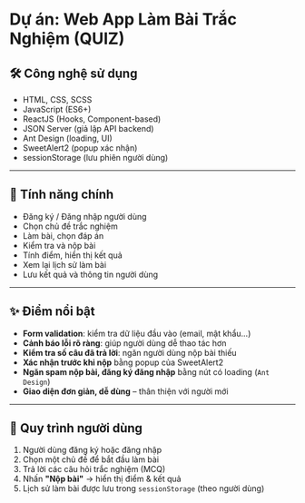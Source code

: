 # Dự án: Web App Làm Bài Trắc Nghiệm (QUIZ)

## 🛠 Công nghệ sử dụng
- HTML, CSS, SCSS
- JavaScript (ES6+)
- ReactJS (Hooks, Component-based)
- JSON Server (giả lập API backend)
- Ant Design (loading, UI)
- SweetAlert2 (popup xác nhận)
- sessionStorage (lưu phiên người dùng)

---

## 🚀 Tính năng chính

- Đăng ký / Đăng nhập người dùng
- Chọn chủ đề trắc nghiệm
- Làm bài, chọn đáp án
- Kiểm tra và nộp bài
- Tính điểm, hiển thị kết quả
- Xem lại lịch sử làm bài
- Lưu kết quả và thông tin người dùng

---

## ✨ Điểm nổi bật

- **Form validation**: kiểm tra dữ liệu đầu vào (email, mật khẩu...)
- **Cảnh báo lỗi rõ ràng**: giúp người dùng dễ thao tác hơn
- **Kiểm tra số câu đã trả lời**: ngăn người dùng nộp bài thiếu
- **Xác nhận trước khi nộp** bằng popup của SweetAlert2
- **Ngăn spam nộp bài, đăng ký đăng nhập** bằng nút có loading (`Ant Design`)
- **Giao diện đơn giản, dễ dùng** – thân thiện với người mới

---

## 🧠 Quy trình người dùng

1. Người dùng đăng ký hoặc đăng nhập
2. Chọn một chủ đề để bắt đầu làm bài
3. Trả lời các câu hỏi trắc nghiệm (MCQ)
4. Nhấn **"Nộp bài"** → hiển thị điểm & kết quả
5. Lịch sử làm bài được lưu trong `sessionStorage` (theo người dùng)

